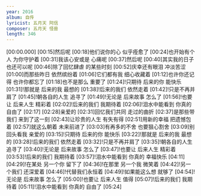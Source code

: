 ```yaml
---
year: 2016
album: 自传
lyricist: 五月天 阿信
composer: 五月天 怪兽
length: 346
---
```

[00:00.000]
[00:15]然后呢 
[00:18]他们说你的心 似乎痊愈了
[00:24]也开始有个人 为你守护着 
[00:31]我该心安或是 心痛呢
[00:37]然后呢
[00:40]其实我的日子 也还可以呢 
[00:46]除了回忆肆虐 的某些时刻
[00:52]庆幸还有眼泪 冲淡苦涩
[01:00]而那些昨日 依然缤纷着 
[01:06]它们都有我 细心收藏着
[01:12]也许你还记得 也许你都忘了
[01:18]也不是那么 重要了
[01:24]!只期待 后来的你 能快乐
[01:31]!那就是 后来的我 最想的 
[01:38]!后来的我们 依然走着
[01:42]!只是不再并肩了
[01:45]!朝各自的人生 追寻了
[01:49]!无论是 后来故事 怎么了
[01:56]!也要让 后来人生 精彩着
[02:02]!后来的我们 我期待着
[02:06]!泪水中能看到 你真的 自由了
[02:17]
[02:28]亲爱的
[02:31]回忆我们共同 走过的曲折
[02:37]是那些带我们 来到了这一刻
[02:43]让珍贵的人生 有失有得
[02:51]用新的幸福 把遗憾包着 
[02:57]就这么朝着 未来前进了
[03:03]有再多的不舍 也要狠心割舍
[03:09]别回头看我 亲爱的
[03:15]!只期待 后来的你 能快乐
[03:22]!那就是 后来的我 最想的 
[03:28]!后来的我们 依然走着
[03:32]!只是不再并肩了
[03:35]!朝各自的人生 追寻了
[03:40]!无论是 后来故事 怎么了
[03:47]!也要让 后来人生 精彩着
[03:53]!后来的我们 我期待着
[03:57]!泪水中能看到 你真的 幸福快乐
[04:11]
[04:29]!在某处 另一个你 留下了
[04:36]!在那里 另一个我 微笑着
[04:42]!另一个我们 还深爱着
[04:46]!代替我们永恒着
[04:49]!如果能这么想 就够了
[04:54]!无论是 后来故事 怎么了
[05:00]!也要让 后来人生 值得
[05:07]!后来的我们 我期待着
[05:11]!泪水中能看到 你真的 自由了
[05:24]